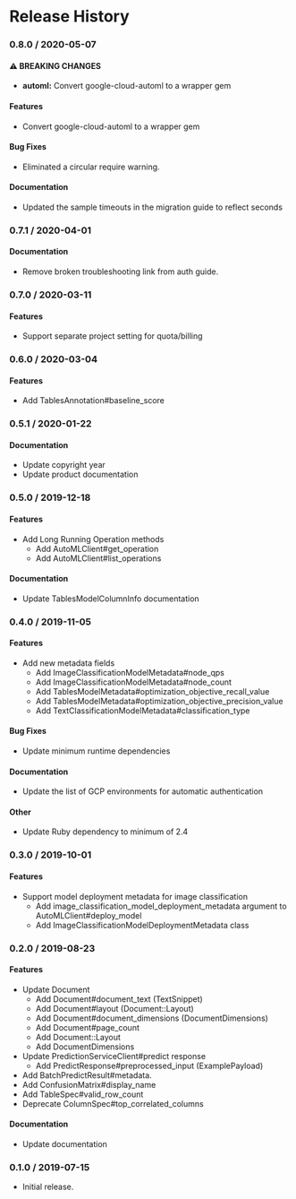 # Release History

### 0.8.0 / 2020-05-07

#### ⚠ BREAKING CHANGES

* **automl:** Convert google-cloud-automl to a wrapper gem

#### Features

* Convert google-cloud-automl to a wrapper gem

#### Bug Fixes

* Eliminated a circular require warning.

#### Documentation

* Updated the sample timeouts in the migration guide to reflect seconds

### 0.7.1 / 2020-04-01

#### Documentation

* Remove broken troubleshooting link from auth guide.

### 0.7.0 / 2020-03-11

#### Features

* Support separate project setting for quota/billing

### 0.6.0 / 2020-03-04

#### Features

* Add TablesAnnotation#baseline_score

### 0.5.1 / 2020-01-22

#### Documentation

* Update copyright year
* Update product documentation

### 0.5.0 / 2019-12-18

#### Features

* Add Long Running Operation methods
  * Add AutoMLClient#get_operation
  * Add AutoMLClient#list_operations

#### Documentation

* Update TablesModelColumnInfo documentation

### 0.4.0 / 2019-11-05

#### Features

* Add new metadata fields
  * Add ImageClassificationModelMetadata#node_qps
  * Add ImageClassificationModelMetadata#node_count
  * Add TablesModelMetadata#optimization_objective_recall_value
  * Add TablesModelMetadata#optimization_objective_precision_value
  * Add TextClassificationModelMetadata#classification_type

#### Bug Fixes

* Update minimum runtime dependencies

#### Documentation

* Update the list of GCP environments for automatic authentication

#### Other

* Update Ruby dependency to minimum of 2.4

### 0.3.0 / 2019-10-01

#### Features

* Support model deployment metadata for image classification
  * Add image_classification_model_deployment_metadata argument to AutoMLClient#deploy_model
  * Add ImageClassificationModelDeploymentMetadata class

### 0.2.0 / 2019-08-23

#### Features

* Update Document
  * Add Document#document_text (TextSnippet)
  * Add Document#layout (Document::Layout)
  * Add Document#document_dimensions (DocumentDimensions)
  * Add Document#page_count
  * Add Document::Layout
  * Add DocumentDimensions
* Update PredictionServiceClient#predict response
  * Add PredictResponse#preprocessed_input (ExamplePayload)
* Add BatchPredictResult#metadata.
* Add ConfusionMatrix#display_name
* Add TableSpec#valid_row_count
* Deprecate ColumnSpec#top_correlated_columns

#### Documentation

* Update documentation

### 0.1.0 / 2019-07-15

* Initial release.
